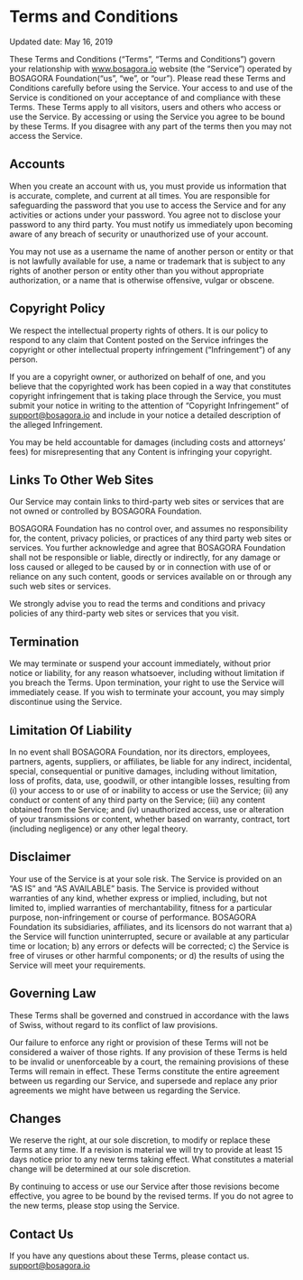 # Terms and Conditions

Updated date: May 16, 2019

These Terms and Conditions (“Terms”, “Terms and Conditions”) govern your relationship with www.bosagora.io website (the “Service”) operated by BOSAGORA Foundation(“us”, “we”, or “our”). Please read these Terms and Conditions carefully before using the Service. Your access to and use of the Service is conditioned on your acceptance of and compliance with these Terms. These Terms apply to all visitors, users and others who access or use the Service. By accessing or using the Service you agree to be bound by these Terms. If you disagree with any part of the terms then you may not access the Service.

## Accounts

When you create an account with us, you must provide us information that is accurate, complete, and current at all times. You are responsible for safeguarding the password that you use to access the Service and for any activities or actions under your password. You agree not to disclose your password to any third party. You must notify us immediately upon becoming aware of any breach of security or unauthorized use of your account.

You may not use as a username the name of another person or entity or that is not lawfully available for use, a name or trademark that is subject to any rights of another person or entity other than you without appropriate authorization, or a name that is otherwise offensive, vulgar or obscene.

## Copyright Policy

We respect the intellectual property rights of others. It is our policy to respond to any claim that Content posted on the Service infringes the copyright or other intellectual property infringement (“Infringement”) of any person.

If you are a copyright owner, or authorized on behalf of one, and you believe that the copyrighted work has been copied in a way that constitutes copyright infringement that is taking place through the Service, you must submit your notice in writing to the attention of “Copyright Infringement” of support@bosagora.io and include in your notice a detailed description of the alleged Infringement.

You may be held accountable for damages (including costs and attorneys’ fees) for misrepresenting that any Content is infringing your copyright.

## Links To Other Web Sites

Our Service may contain links to third-party web sites or services that are not owned or controlled by BOSAGORA Foundation.

BOSAGORA Foundation has no control over, and assumes no responsibility for, the content, privacy policies, or practices of any third party web sites or services. You further acknowledge and agree that BOSAGORA Foundation shall not be responsible or liable, directly or indirectly, for any damage or loss caused or alleged to be caused by or in connection with use of or reliance on any such content, goods or services available on or through any such web sites or services.

We strongly advise you to read the terms and conditions and privacy policies of any third-party web sites or services that you visit.


## Termination

We may terminate or suspend your account immediately, without prior notice or liability, for any reason whatsoever, including without limitation if you breach the Terms. Upon termination, your right to use the Service will immediately cease. If you wish to terminate your account, you may simply discontinue using the Service.

## Limitation Of Liability

In no event shall BOSAGORA Foundation, nor its directors, employees, partners, agents, suppliers, or affiliates, be liable for any indirect, incidental, special, consequential or punitive damages, including without limitation, loss of profits, data, use, goodwill, or other intangible losses, resulting from (i) your access to or use of or inability to access or use the Service; (ii) any conduct or content of any third party on the Service; (iii) any content obtained from the Service; and (iv) unauthorized access, use or alteration of your transmissions or content, whether based on warranty, contract, tort (including negligence) or any other legal theory.

## Disclaimer

Your use of the Service is at your sole risk. The Service is provided on an “AS IS” and “AS AVAILABLE” basis. The Service is provided without warranties of any kind, whether express or implied, including, but not limited to, implied warranties of merchantability, fitness for a particular purpose, non-infringement or course of performance.
BOSAGORA Foundation its subsidiaries, affiliates, and its licensors do not warrant that a) the Service will function uninterrupted, secure or available at any particular time or location; b) any errors or defects will be corrected; c) the Service is free of viruses or other harmful components; or d) the results of using the Service will meet your requirements.

## Governing Law

These Terms shall be governed and construed in accordance with the laws of Swiss, without regard to its conflict of law provisions.

Our failure to enforce any right or provision of these Terms will not be considered a waiver of those rights. If any provision of these Terms is held to be invalid or unenforceable by a court, the remaining provisions of these Terms will remain in effect. These Terms constitute the entire agreement between us regarding our Service, and supersede and replace any prior agreements we might have between us regarding the Service.

## Changes  

We reserve the right, at our sole discretion, to modify or replace these Terms at any time. If a revision is material we will try to provide at least 15 days notice prior to any new terms taking effect. What constitutes a material change will be determined at our sole discretion.

By continuing to access or use our Service after those revisions become effective, you agree to be bound by the revised terms. If you do not agree to the new terms, please stop using the Service.


## Contact Us

If you have any questions about these Terms, please contact us. support@bosagora.io